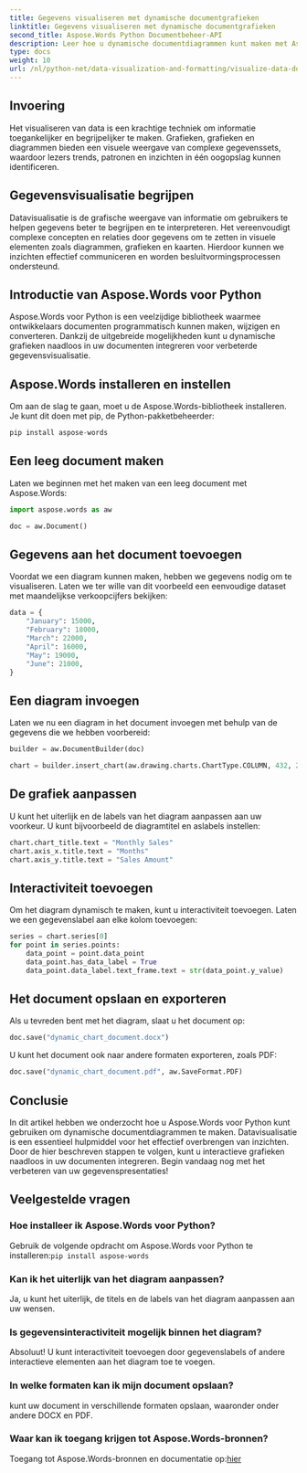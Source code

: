 ```yaml
---
title: Gegevens visualiseren met dynamische documentgrafieken
linktitle: Gegevens visualiseren met dynamische documentgrafieken
second_title: Aspose.Words Python Documentbeheer-API
description: Leer hoe u dynamische documentdiagrammen kunt maken met Aspose.Words voor Python. Verbeter de datavisualisatie in uw documenten met interactieve grafieken.
type: docs
weight: 10
url: /nl/python-net/data-visualization-and-formatting/visualize-data-document-charts/
---
```


## Invoering

Het visualiseren van data is een krachtige techniek om informatie toegankelijker en begrijpelijker te maken. Grafieken, grafieken en diagrammen bieden een visuele weergave van complexe gegevenssets, waardoor lezers trends, patronen en inzichten in één oogopslag kunnen identificeren.

## Gegevensvisualisatie begrijpen

Datavisualisatie is de grafische weergave van informatie om gebruikers te helpen gegevens beter te begrijpen en te interpreteren. Het vereenvoudigt complexe concepten en relaties door gegevens om te zetten in visuele elementen zoals diagrammen, grafieken en kaarten. Hierdoor kunnen we inzichten effectief communiceren en worden besluitvormingsprocessen ondersteund.

## Introductie van Aspose.Words voor Python

Aspose.Words voor Python is een veelzijdige bibliotheek waarmee ontwikkelaars documenten programmatisch kunnen maken, wijzigen en converteren. Dankzij de uitgebreide mogelijkheden kunt u dynamische grafieken naadloos in uw documenten integreren voor verbeterde gegevensvisualisatie.

## Aspose.Words installeren en instellen

Om aan de slag te gaan, moet u de Aspose.Words-bibliotheek installeren. Je kunt dit doen met pip, de Python-pakketbeheerder:

```python
pip install aspose-words
```

## Een leeg document maken

Laten we beginnen met het maken van een leeg document met Aspose.Words:

```python
import aspose.words as aw

doc = aw.Document()
```

## Gegevens aan het document toevoegen

Voordat we een diagram kunnen maken, hebben we gegevens nodig om te visualiseren. Laten we ter wille van dit voorbeeld een eenvoudige dataset met maandelijkse verkoopcijfers bekijken:

```python
data = {
    "January": 15000,
    "February": 18000,
    "March": 22000,
    "April": 16000,
    "May": 19000,
    "June": 21000,
}
```

## Een diagram invoegen

Laten we nu een diagram in het document invoegen met behulp van de gegevens die we hebben voorbereid:

```python
builder = aw.DocumentBuilder(doc)

chart = builder.insert_chart(aw.drawing.charts.ChartType.COLUMN, 432, 252)
```

## De grafiek aanpassen

U kunt het uiterlijk en de labels van het diagram aanpassen aan uw voorkeur. U kunt bijvoorbeeld de diagramtitel en aslabels instellen:

```python
chart.chart_title.text = "Monthly Sales"
chart.axis_x.title.text = "Months"
chart.axis_y.title.text = "Sales Amount"
```

## Interactiviteit toevoegen

Om het diagram dynamisch te maken, kunt u interactiviteit toevoegen. Laten we een gegevenslabel aan elke kolom toevoegen:

```python
series = chart.series[0]
for point in series.points:
    data_point = point.data_point
    data_point.has_data_label = True
    data_point.data_label.text_frame.text = str(data_point.y_value)
```

## Het document opslaan en exporteren

Als u tevreden bent met het diagram, slaat u het document op:

```python
doc.save("dynamic_chart_document.docx")
```

U kunt het document ook naar andere formaten exporteren, zoals PDF:

```python
doc.save("dynamic_chart_document.pdf", aw.SaveFormat.PDF)
```

## Conclusie

In dit artikel hebben we onderzocht hoe u Aspose.Words voor Python kunt gebruiken om dynamische documentdiagrammen te maken. Datavisualisatie is een essentieel hulpmiddel voor het effectief overbrengen van inzichten. Door de hier beschreven stappen te volgen, kunt u interactieve grafieken naadloos in uw documenten integreren. Begin vandaag nog met het verbeteren van uw gegevenspresentaties!

## Veelgestelde vragen

### Hoe installeer ik Aspose.Words voor Python?
 Gebruik de volgende opdracht om Aspose.Words voor Python te installeren:`pip install aspose-words`

### Kan ik het uiterlijk van het diagram aanpassen?
Ja, u kunt het uiterlijk, de titels en de labels van het diagram aanpassen aan uw wensen.

### Is gegevensinteractiviteit mogelijk binnen het diagram?
Absoluut! U kunt interactiviteit toevoegen door gegevenslabels of andere interactieve elementen aan het diagram toe te voegen.

### In welke formaten kan ik mijn document opslaan?
kunt uw document in verschillende formaten opslaan, waaronder onder andere DOCX en PDF.

### Waar kan ik toegang krijgen tot Aspose.Words-bronnen?
 Toegang tot Aspose.Words-bronnen en documentatie op:[hier](https://reference.aspose.com/words/python-net/)